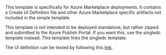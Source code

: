 This template is specifically for Azure Marketplace deployments.  It contains a Create UI Definition file and other Azure Marketplace specific artifacts not included in the simple template.

This template is not intended to be deployed standalone, but rather zipped and submitted to the Azure Publish Portal.  If you want this, use the singledc template instead.  This template links the singledc template.

The UI definition can be tested by following this [link](https://portal.azure.com/?clientOptimizations=false#blade/Microsoft_Azure_Compute/CreateMultiVmWizardBlade/internal_bladeCallId/anything/internal_bladeCallerParams/{"initialData":{},"providerConfig":{"createUiDefinition":"https%3A%2F%2Fraw.githubusercontent.com%2FDSPN%2Fazure-resource-manager-dse%2Fmaster%2Fmarketplace%2FcreateUiDefinition.json"}}).
